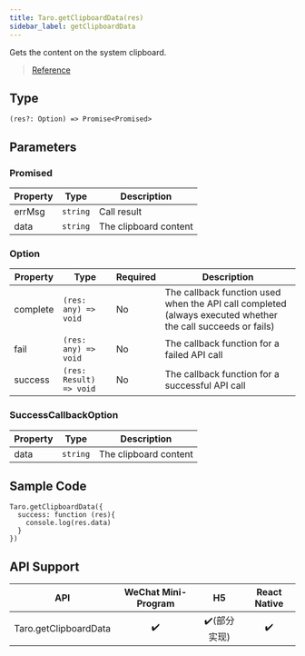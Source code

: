 ```yaml
---
title: Taro.getClipboardData(res)
sidebar_label: getClipboardData
---
```


Gets the content on the system clipboard.

> [Reference](https://developers.weixin.qq.com/miniprogram/dev/api/device/clipboard/wx.getClipboardData.html)

## Type

```tsx
(res?: Option) => Promise<Promised>
```

## Parameters

### Promised

<table>
  <thead>
    <tr>
      <th>Property</th>
      <th>Type</th>
      <th>Description</th>
    </tr>
  </thead>
  <tbody>
    <tr>
      <td>errMsg</td>
      <td><code>string</code></td>
      <td>Call result</td>
    </tr>
    <tr>
      <td>data</td>
      <td><code>string</code></td>
      <td>The clipboard content</td>
    </tr>
  </tbody>
</table>

### Option

<table>
  <thead>
    <tr>
      <th>Property</th>
      <th>Type</th>
      <th style={{ textAlign: "center"}}>Required</th>
      <th>Description</th>
    </tr>
  </thead>
  <tbody>
    <tr>
      <td>complete</td>
      <td><code>(res: any) =&gt; void</code></td>
      <td style={{ textAlign: "center"}}>No</td>
      <td>The callback function used when the API call completed (always executed whether the call succeeds or fails)</td>
    </tr>
    <tr>
      <td>fail</td>
      <td><code>(res: any) =&gt; void</code></td>
      <td style={{ textAlign: "center"}}>No</td>
      <td>The callback function for a failed API call</td>
    </tr>
    <tr>
      <td>success</td>
      <td><code>(res: Result) =&gt; void</code></td>
      <td style={{ textAlign: "center"}}>No</td>
      <td>The callback function for a successful API call</td>
    </tr>
  </tbody>
</table>

### SuccessCallbackOption

<table>
  <thead>
    <tr>
      <th>Property</th>
      <th>Type</th>
      <th>Description</th>
    </tr>
  </thead>
  <tbody>
    <tr>
      <td>data</td>
      <td><code>string</code></td>
      <td>The clipboard content</td>
    </tr>
  </tbody>
</table>

## Sample Code

```tsx
Taro.getClipboardData({
  success: function (res){
    console.log(res.data)
  }
})
```

## API Support

|          API          | WeChat Mini-Program |    H5    | React Native |
|:---------------------:|:-------------------:|:--------:|:------------:|
| Taro.getClipboardData |         ✔️          | ✔️(部分实现) |      ✔️      |

